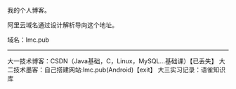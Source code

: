 我的个人博客。

阿里云域名通过设计解析导向这个地址。

域名：lmc.pub

------
大一技术博客：CSDN（Java基础，C，Linux，MySQL...基础课）【已丢失】
大二技术墨客：自己搭建网站:lmc.pub(Android)【exit】
大三实习记录：语雀知识库
